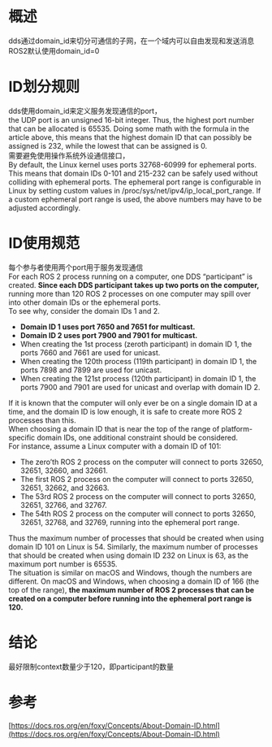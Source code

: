 # 概述

dds通过domain_id来切分可通信的子网，在一个域内可以自由发现和发送消息<br />ROS2默认使用domain_id=0

# ID划分规则

dds使用domain_id来定义服务发现通信的port，<br />the UDP port is an unsigned 16-bit integer. Thus, the highest port number that can be allocated is 65535. Doing some math with the formula in the article above, this means that the highest domain ID that can possibly be assigned is 232, while the lowest that can be assigned is 0.<br />需要避免使用操作系统外设通信接口，<br />By default, the Linux kernel uses ports 32768-60999 for ephemeral ports. This means that domain IDs 0-101 and 215-232 can be safely used without colliding with ephemeral ports. The ephemeral port range is configurable in Linux by setting custom values in /proc/sys/net/ipv4/ip_local_port_range. If a custom ephemeral port range is used, the above numbers may have to be adjusted accordingly.

# ID使用规范

每个参与者使用两个port用于服务发现通信<br />For each ROS 2 process running on a computer, one DDS “participant” is created. **Since each DDS participant takes up two ports on the computer,** running more than 120 ROS 2 processes on one computer may spill over into other domain IDs or the ephemeral ports.<br />To see why, consider the domain IDs 1 and 2.

- **Domain ID 1 uses port 7650 and 7651 for multicast.**
- **Domain ID 2 uses port 7900 and 7901 for multicast.**
- When creating the 1st process (zeroth participant) in domain ID 1, the ports 7660 and 7661 are used for unicast.
- When creating the 120th process (119th participant) in domain ID 1, the ports 7898 and 7899 are used for unicast.
- When creating the 121st process (120th participant) in domain ID 1, the ports 7900 and 7901 are used for unicast and overlap with domain ID 2.

If it is known that the computer will only ever be on a single domain ID at a time, and the domain ID is low enough, it is safe to create more ROS 2 processes than this.<br />When choosing a domain ID that is near the top of the range of platform-specific domain IDs, one additional constraint should be considered.<br />For instance, assume a Linux computer with a domain ID of 101:

- The zero’th ROS 2 process on the computer will connect to ports 32650, 32651, 32660, and 32661.
- The first ROS 2 process on the computer will connect to ports 32650, 32651, 32662, and 32663.
- The 53rd ROS 2 process on the computer will connect to ports 32650, 32651, 32766, and 32767.
- The 54th ROS 2 process on the computer will connect to ports 32650, 32651, 32768, and 32769, running into the ephemeral port range.

Thus the maximum number of processes that should be created when using domain ID 101 on Linux is 54. Similarly, the maximum number of processes that should be created when using domain ID 232 on Linux is 63, as the maximum port number is 65535.<br />The situation is similar on macOS and Windows, though the numbers are different. On macOS and Windows, when choosing a domain ID of 166 (the top of the range), **the maximum number of ROS 2 processes that can be created on a computer before running into the ephemeral port range is 120.**

# 结论

最好限制context数量少于120，即participant的数量

# 参考

[https://docs.ros.org/en/foxy/Concepts/About-Domain-ID.html](https://docs.ros.org/en/foxy/Concepts/About-Domain-ID.html)
